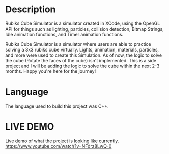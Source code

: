 # Description

Rubiks Cube Simulator is a simulator created in XCode, using the OpenGL API for things such as lighting, particles, collision detection, Bitmap Strings, Idle animation functions, and Timer animation functions.

Rubiks Cube Simulator is a simulator where users are able to practice solving a 3x3 rubiks cube virtually. Lights, animation, materials, particles, and more were used to create this Simulation. As of now, the logic to solve the cube (Rotate the faces of the cube) isn't implemented. This is a side project and I will be adding the logic to solve the cube within the next 2-3 months. Happy you're here for the journey!

# Language 

The language used to build this project was C++.

# LIVE DEMO

Live demo of what the project is looking like currently. 
https://www.youtube.com/watch?v=NFdrz8LwQ-0
